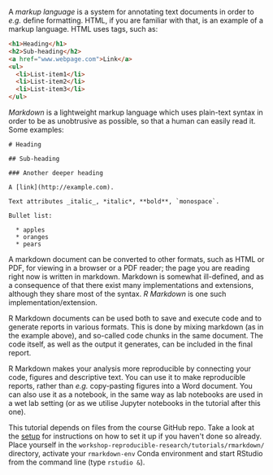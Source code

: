A *markup language* is a system for annotating text documents in order to
*e.g.* define formatting. HTML, if you are familiar with that, is an example of
a markup language. HTML uses tags, such as:

```html
<h1>Heading</h1>
<h2>Sub-heading</h2>
<a href="www.webpage.com">Link</a>
<ul>
  <li>List-item1</li>
  <li>List-item2</li>
  <li>List-item3</li>
</ul>
```

*Markdown* is a lightweight markup language which uses plain-text syntax in
order to be as unobtrusive as possible, so that a human can easily read it.
Some examples:

```no-highlight
# Heading

## Sub-heading

### Another deeper heading

A [link](http://example.com).

Text attributes _italic_, *italic*, **bold**, `monospace`.

Bullet list:

  * apples
  * oranges
  * pears
```

A markdown document can be converted to other formats, such as HTML or PDF, for
viewing in a browser or a PDF reader; the page you are reading right now is
written in markdown. Markdown is somewhat ill-defined, and as a consequence of
that there exist many implementations and extensions, although they share most
of the syntax. *R Markdown* is one such implementation/extension.

R Markdown documents can be used both to save and execute code and to generate
reports in various formats. This is done by mixing markdown (as in the example
above), and so-called code chunks in the same document. The code itself, as
well as the output it generates, can be included in the final report.

R Markdown makes your analysis more reproducible by connecting your code,
figures and descriptive text. You can use it to make reproducible reports,
rather than *e.g.* copy-pasting figures into a Word document. You can also use
it as a notebook, in the same way as lab notebooks are used in a wet lab
setting (or as we utilise Jupyter notebooks in the tutorial after this one).

This tutorial depends on files from the course GitHub repo. Take a look at the
[setup](pre-course-setup) for instructions on how to set it up if you haven't
done so already. Place yourself in the `workshop-reproducible-research/tutorials/rmarkdown/`
directory, activate your `rmarkdown-env` Conda environment and start RStudio
from the command line (type `rstudio &`).
